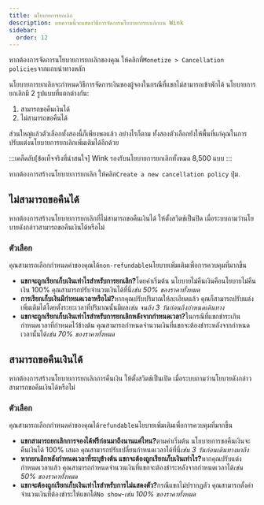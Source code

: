 ```yaml
---
title: นโยบายการยกเลิก
description: บทความนี้จะแสดงวิธีการจัดการนโยบายการยกเลิกบน Wink
sidebar:
  order: 12
---
```

หากต้องการจัดการนโยบายการยกเลิกของคุณ ให้คลิกที่`Monetize > Cancellation policies`จากแถบนำทางหลัก

นโยบายการยกเลิกจะกำหนดวิธีการจัดการเงินของผู้จองในกรณีที่แขกไม่สามารถเข้าพักได้ นโยบายการยกเลิกมี 2 รูปแบบที่แตกต่างกัน:

1. สามารถขอคืนเงินได้
2. ไม่สามารถขอคืนได้

ส่วนใหญ่แล้วตัวเลือกทั้งสองนี้ก็เพียงพอแล้ว อย่างไรก็ตาม ทั้งสองตัวเลือกยังให้พื้นที่แก่คุณในการปรับแต่งนโยบายการยกเลิกเพิ่มเติมได้อีกด้วย

:::เคล็ดลับ\[ข้อเท็จจริงที่น่าสนใจ]
Wink รองรับนโยบายการยกเลิกทั้งหมด 8,500 แบบ
:::

หากต้องการสร้างนโยบายการยกเลิก ให้คลิก`Create a new cancellation policy` ปุ่ม.

## ไม่สามารถขอคืนได้

หากต้องการสร้างนโยบายการยกเลิกที่ไม่สามารถขอคืนเงินได้ ให้ตั้งสวิตช์เป็นปิด เมื่อระบบถามว่านโยบายดังกล่าวสามารถขอคืนเงินได้หรือไม่

### ตัวเลือก

คุณสามารถเลือกกำหนดค่าของคุณได้`non-refundable`นโยบายเพิ่มเติมเพื่อการควบคุมที่มากขึ้น

* **แขกจะถูกเรียกเก็บเงินเท่าไรสำหรับการยกเลิก?**&#xE42;ดยค่าเริ่มต้น นโยบายไม่คืนเงินคือนโยบายไม่คืนเงิน 100% คุณสามารถปรับจำนวนเงินได้ที่นี่*เช่น 50% ของราคาทั้งหมด*
* **การเรียกเก็บเงินมีกำหนดเวลาหรือไม่?**&#xE2B;ากคุณปรับปริมาณให้ละเอียดแล้ว คุณก็สามารถปรับแต่งเพิ่มเติมได้โดยตั้งระยะเวลาที่ปริมาณนั้นมีผล*เช่น จนถึง 3 วันก่อนถึงกำหนดเดินทาง*
* **แขกจะถูกเรียกเก็บเงินเท่าไรสำหรับการยกเลิกหลังจากกำหนดเวลา?**&#xE43;นกรณีที่แขกชำระเกินกำหนดเวลาที่กำหนดไว้ข้างต้น คุณสามารถกำหนดจำนวนเงินที่แขกจะต้องชำระหลังจากกำหนดเวลานั้นได้*เช่น 70% ของราคาทั้งหมด*

## สามารถขอคืนเงินได้

หากต้องการสร้างนโยบายการยกเลิกการคืนเงิน ให้ตั้งสวิตช์เป็นเปิด เมื่อระบบถามว่านโยบายดังกล่าวสามารถขอคืนเงินได้หรือไม่

### ตัวเลือก

คุณสามารถเลือกกำหนดค่าของคุณได้`refundable`นโยบายเพิ่มเติมเพื่อการควบคุมที่มากขึ้น

* **แขกสามารถยกเลิกการจองได้ฟรีก่อนมาถึงนานแค่ไหน?**&#xE15;ามค่าเริ่มต้น นโยบายการขอคืนเงินจะคืนเงินได้ 100% เสมอ คุณสามารถปรับเปลี่ยนกำหนดเวลาได้ที่นี่*เช่น 3 วันก่อนเดินทางมาถึง*
* **หากยกเลิกหลังกำหนดเวลาที่ระบุข้างต้น แขกจะต้องถูกเรียกเก็บเงินเท่าไร?**&#xE2B;ากคุณปรับแต่งกำหนดเวลาแล้ว คุณสามารถกำหนดจำนวนเงินที่แขกจะต้องชำระหลังจากกำหนดเวลาได้*เช่น 50% ของราคาทั้งหมด*
* **แขกจะต้องถูกเรียกเก็บเงินเท่าไรสำหรับการไม่แสดงตัว?**&#xE01;รณีแขกไม่ปรากฏตัว คุณสามารถตั้งค่าจำนวนเงินที่ต้องชำระให้แขกได้`No show`-*เช่น 100% ของราคาทั้งหมด*

